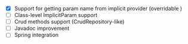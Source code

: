 - [x] Support for getting param name from implicit provider (overridable )
- [ ] Class-level ImplicitParam support
- [ ] Crud methods support (CrudRepository-like)
- [ ] Javadoc improvement
- [ ] Spring integration
